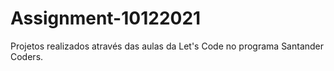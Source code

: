# Assignment-10122021
Projetos realizados através das aulas da Let's Code no programa Santander Coders.
